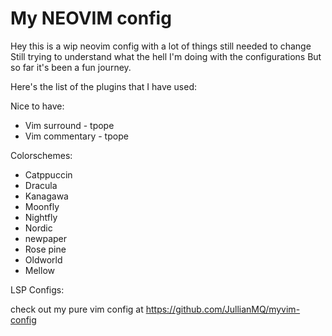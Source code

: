 # My NEOVIM config
Hey this is a wip neovim config with a lot of things still needed to change
Still trying to understand what the hell I'm doing with the configurations
But so far it's been a fun journey.

Here's the list of the plugins that I have used:

Nice to have:
- Vim surround - tpope
- Vim commentary - tpope

Colorschemes:
- Catppuccin
- Dracula
- Kanagawa
- Moonfly
- Nightfly
- Nordic
- newpaper
- Rose pine
- Oldworld
- Mellow

LSP Configs: 

check out my pure vim config at https://github.com/JullianMQ/myvim-config
